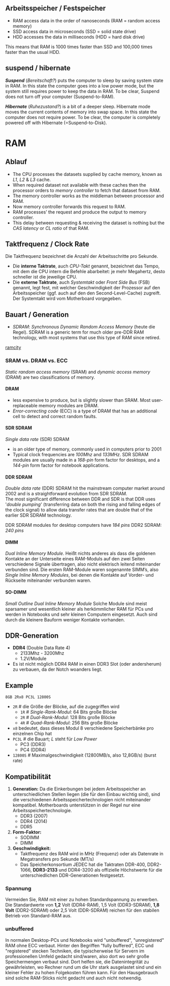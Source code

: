 ## Arbeitsspeicher / Festspeicher

* RAM access data in the order of nanoseconds (RAM = random access memory)
* SSD access data in microseconds (SSD = solid state drive)
* HDD accesses the data in milliseconds (HDD = hard disk drive)

This means that RAM is 1000 times faster than SSD and 100,000 times faster than the usual HDD.

##  suspend / hibernate

***Suspend*** (*Bereitschaft?*) puts the computer to sleep by saving system state in RAM. In this state the computer goes into a low power mode, but the system still requires power to keep the data in RAM. To be clear, Suspend does not turn off your computer (Suspend-to-RAM).

***Hibernate*** (*Ruhezustand?*) is a bit of a deeper sleep. Hibernate mode moves the current contents of memory into swap space. In this state the computer does not require power. To be clear, the computer is completely powered off with Hibernate (=Suspend-to-Disk).

# RAM

## Ablauf

* The CPU processes the datasets supplied by cache memory, known as *L1*, *L2* & *L3* cache.
* When required dataset not available with these caches then the processor orders to *memory controller* to fetch that dataset from RAM.
* The memory controller works as the middleman between processor and RAM.
* Now memory controller forwards this request to RAM.
* RAM processes’ the request and produce the output to memory controller.
* This delay between requesting & receiving the dataset is nothing but the *CAS latency* or *CL ratio* of that RAM.

## Taktfrequenz / Clock Rate

Die Taktfrequenz bezeichnet die Anzahl der Arbeitsschritte pro Sekunde.

* Die **interne Taktrate**, auch *CPU-Takt* genannt, bezeichnet das Tempo, mit dem die CPU intern die Befehle abarbeitet: je mehr Megahertz, desto schneller ist die jeweilige CPU. 
* Die **externe Taktrate**, auch *Systemtakt* oder *Front Side Bus* (FSB) genannt, legt fest, mit welcher Geschwindigkeit der Prozessor auf den Arbeitsspeicher (ggf. auch auf den den Second-Level-Cache) zugreift. Der Systemtakt wird vom Motherboard vorgegeben.

## Bauart / Generation

* *SDRAM*: *Synchronous Dynamic Random Access Memory* (heute die Regel). SDRAM is a generic term for much older pre-DDR RAM technology, with most systems that use this type of RAM since retired.

[ramcity](https://help.ramcity.com.au/hc/en-us/articles/360001143896-What-are-the-different-Memory-RAM-types-)

### SRAM vs. DRAM vs. ECC
*Static random access memory* (SRAM) and *dynamic access memory* (DRAM) are two classifications of memory.  

#### DRAM
* less expensive to produce, but is slightly slower than SRAM. Most user-replaceable memory modules are DRAM.
* *Error-correcting code* (ECC) is a type of DRAM that has an additional cell to detect and correct random faults.

#### SDR SDRAM
*Single data rate* (SDR) SDRAM 

* is an older type of memory, commonly used in computers prior to 2001
* Typical clock frequencies are *100Mhz* and *133MHz*.
  SDR SDRAM modules are usually made in a *168-pin* form factor for desktops, and a *144-pin* form factor for notebook applications.  


#### DDR SDRAM
*Double data rate* (DDR) SDRAM hit the mainstream computer market around 2002 and is a straightforward evolution from SDR SDRAM.  
The most significant difference between DDR and SDR is that DDR uses '*double pumping*' (transferring data on both the rising and falling edges of the clock signal) to allow data transfer rates that are double that of the earlier SDR SDRAM technology.  

DDR SDRAM modules for desktop computers have *184 pins*
DDR2 SDRAM: *240 pins*

#### DIMM
*Dual Inline Memory Module*. Heißt nichts anderes als dass die goldenen Kontakte an der Unterseite eines RAM-Moduls auf den zwei Seiten verschiedene Signale übertragen, also nicht elektrisch leitend miteinander verbunden sind. Die ersten RAM-Module waren sogenannte SIMM’s, also *Single Inline Memory Modules*, bei denen die Kontakte auf Vorder- und Rückseite miteinander verbunden waren.

#### SO-DIMM
*Small Outline Dual Inline Memory Module*
Solche Module sind meist sparsamer und wesentlich kleiner als herkömmlicher RAM für PCs und werden in Notebooks und sehr kleinen Computern eingesetzt. Auch sind durch die kleinere Bauform weniger Kontakte vorhanden.

## DDR-Generation

* **DDR4** (Double Data Rate 4)
  * 2133Mhz - 3200Mhz
  * 1.2V/Module
* Es ist nicht möglich DDR4 RAM in einen DDR3 Slot (oder andersherum) zu verbauen, da der Notch woanders liegt.

## Example

`8GB 2Rx8 PC3L 12800S`

* `2R` # die Größe der Blöcke, auf die zugegriffen wird
  * `1R` # *Single-Rank-Modul*: 64 Bits große Blöcke
  * `2R` # *Dual-Rank-Modul*: 128 Bits große Blöcke
  * `4R` # *Quad-Rank-Modul*: 256 Bits große Blöcke
* `x8` bedeutet, dass dieses Modul 8 verschiedene Speicherbänke pro einzelnen Chip hat
* `PC3L` # die Bauart; *L* steht für *Low Power*
  * PC3 (DDR3)
  * PC4 (DDR4)
* `12800S` # Maximalgeschwindigkeit (12800MB/s, also 12,8GB/s) (burst rate)
## Kompatibilität

1. **Generation:** Da die Einkerbungen bei jedem Arbeitsspeicher an unterschiedlichen Stellen liegen (die für den Einbau wichtig sind), sind die verschiedenen Arbeitsspeichertechnologien nicht miteinander kompatibel. Motherboards  unterstützen in der Regel nur eine Arbeitsspeichertechnologie.
   * DDR3 (2007)
   * DDR4 (2014)
   * DDR5
2. **Form-Faktor:** 
   - SODIMM
   - DIMM
3. **Geschwindigkeit:** 
   - Taktfrequenz des RAM wird in MHz (Frequenz) oder als Datenrate in Megatransfers pro Sekunde (MT/s)
   - Das Speicherkonsortium JEDEC hat die Taktraten DDR-400, DDR2-1066, **DDR3-2133** und DDR4-3200 als offizielle Höchstwerte für die  unterschiedlichen DDR-Generationen festgesetzt.

### Spannung

Vermeiden Sie, RAM mit einer zu hohen Standardspannung zu erwerben. Die Standardwerte von **1,2** Volt (DDR4-RAM), 1,5 Volt (DDR3-SDRAM), **1,8 Volt**  (DDR2-SDRAM) oder 2,5 Volt (DDR-SDRAM) reichen für den stabilen Betrieb  von Standard-RAM aus.

### unbuffered

In normalen Desktop-PCs und Notebooks wird "unbuffered", "unregistered"  RAM ohne ECC verbaut. Hinter den Begriffen "fully buffered", ECC und  "registered" stecken Techniken, die typischerweise für Servern im  professionellen Umfeld gedacht sind/waren, also dort wo sehr große  Speichermengen verbaut sind. Dort helfen sie, die Datenintegrität zu  gewährleisten, wo Rechner rund um die Uhr stark ausgelastet sind und ein kleiner Fehler zu hohen Folgekosten führen kann. Für den Hausgebrauch  sind solche RAM-Sticks nicht gedacht und auch nicht notwendig.
